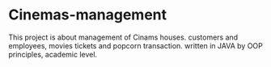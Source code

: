# Cinemas-management
This project is about management of Cinams houses. customers and employees, movies tickets and popcorn transaction. written in JAVA by OOP principles, academic level.
